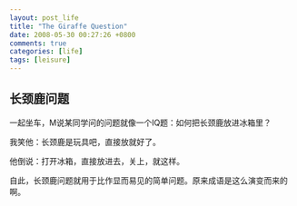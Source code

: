 ```yaml
---
layout: post_life
title: "The Giraffe Question"
date: 2008-05-30 00:27:26 +0800
comments: true
categories: [life]
tags: [leisure]
---
```


## 长颈鹿问题

一起坐车，M说某同学问的问题就像一个IQ题：如何把长颈鹿放进冰箱里？

我笑他：长颈鹿是玩具吧，直接放就好了。

他倒说：打开冰箱，直接放进去，关上，就这样。

自此，长颈鹿问题就用于比作显而易见的简单问题。原来成语是这么演变而来的啊。
